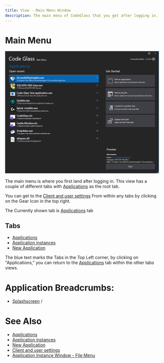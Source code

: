 ```yaml
---
title: View - Main Menu Window
description: The main menu of CodeGlass that you get after logging in. 
---
```

# Main Menu
![assets/img/mainwindow/Applications.png](../../assets/img/MainMenu/Applications.png)

The main menu is where you first land after logging in. This view has a couple of different tabs with [Applications](mainwindow/application.md) as the root tab.

You can get to the [Client and user settings](clientusersettingswindow.md) From within any tabs by clicking on the Gear Icon in the top right.

The Currently shown tab is [Applications](mainwindow/application.md) tab

## Tabs
- [Applications](mainwindow/application.md)
- [Application instances](mainwindow/applicationInstance.md)
- [New Application](mainwindow/newapplication.md)

The blue text marks the Tabs in the Top Left corner, by clicking on "Applications," you can return to the [Applications](mainwindow/application.md) tab within the other tabs views.

# Application Breadcrumbs: 
- [Splashscreen](Splashscreen.md) /


# See Also
 - [Applications](mainwindow/application.md)
 - [Application instances](mainwindow/applicationInstance.md)
 - [New Application](mainwindow/newapplication.md)
 - [Client and user settings](clientusersettingswindow.md)
 - [Application Instance Window - File Menu](ApplicationInstanceDockWindow/Menubar.md#file-menu)